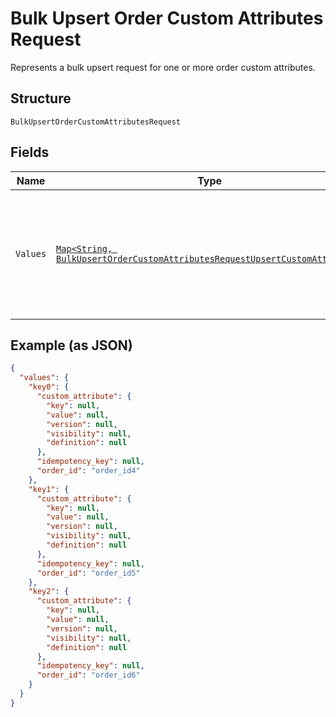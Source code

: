 
# Bulk Upsert Order Custom Attributes Request

Represents a bulk upsert request for one or more order custom attributes.

## Structure

`BulkUpsertOrderCustomAttributesRequest`

## Fields

| Name | Type | Tags | Description | Getter |
|  --- | --- | --- | --- | --- |
| `Values` | [`Map<String, BulkUpsertOrderCustomAttributesRequestUpsertCustomAttribute>`](../../doc/models/bulk-upsert-order-custom-attributes-request-upsert-custom-attribute.md) | Required | A map of requests that correspond to individual upsert operations for custom attributes. | Map<String, BulkUpsertOrderCustomAttributesRequestUpsertCustomAttribute> getValues() |

## Example (as JSON)

```json
{
  "values": {
    "key0": {
      "custom_attribute": {
        "key": null,
        "value": null,
        "version": null,
        "visibility": null,
        "definition": null
      },
      "idempotency_key": null,
      "order_id": "order_id4"
    },
    "key1": {
      "custom_attribute": {
        "key": null,
        "value": null,
        "version": null,
        "visibility": null,
        "definition": null
      },
      "idempotency_key": null,
      "order_id": "order_id5"
    },
    "key2": {
      "custom_attribute": {
        "key": null,
        "value": null,
        "version": null,
        "visibility": null,
        "definition": null
      },
      "idempotency_key": null,
      "order_id": "order_id6"
    }
  }
}
```

